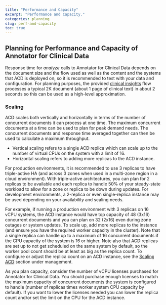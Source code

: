 ```yaml
---
title: "Performance and Capacity"
excerpt: "Performance and Capacity."
categories: planning
slug: perf-and-capacity
toc: true
---
```

## Planning for Performance and Capacity of Annotator for Clinical Data

Response time for _analyze_ calls to Annotator for Clinical Data depends on the document size and the flow used as well as the content and the systems that ACD is deployed on, so it is recommended to test with your data and configuration.  For planning purposes, the provided [clinical insights](../../clouddocs/clinical_insights_overview/) flow processes a typical 2K document (about 1 page of clinical text) in about 2 seconds so this can be used as a high-level approximation.

### Scaling

ACD scales both vertically and horizontally in terms of the number of concurrent documents it can process at one time.  The maximum concurrent documents at a time can be used to plan for peak demand needs.   The concurrent documents and response time averaged together can then be used to calculate a maximum throughput.

- Vertical scaling refers to a single ACD replica which can scale up to the number of virtual CPUs on the system with a limit of 16.
- Horizontal scaling refers to adding more replicas to the ACD instance.

For production environments, it is recommended to use 3 replicas to have triple-active HA (and across 3 zones when used in a multi-zone region in a cloud environment).  With triple-active architectures, you can plan for 2 replicas to be available and each replica to handle 50% of your steady-state workload to allow for a zone or replica to be down during updates. For development environments, a 2-replica or even single-replica instance may be used depending on your availability and scaling needs.

For example, if running a production environment with 3 replicas on 16 vCPU systems, the ACD instance would have top capacity of 48 (3x16) concurrent documents and you can plan on 32 (2x16) even during zone outages or system updates.   To scale up, add more replicas to the instance (and ensure you have the required worker capacity in the cluster).  Note that a single replica can handle up to a maximum of 16 concurrent documents if the CPU capacity of the system is 16 or higher.   Note also that ACD replicas are set up to not get scheduled on the same system by default, so the worker pool count should be at least as big as the replica count.  To configure or adjust the replica count on an ACD instance, see the [Scaling ACD](../../management/scaling/) section under management.

As you plan capacity, consider the number of vCPU licenses purchased for Annotator for Clinical Data.   You should purchase enough licenses to match the maximum capacity of concurrent documents the system is configured to handle (number of replicas times worker system CPU capacity by default).  If you want to lower the licenses needed you can lower the replica count and/or set the limit on the CPU for the ACD instance.
